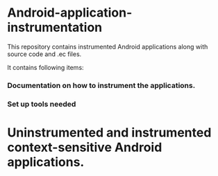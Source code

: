 # Android-application-instrumentation
This repository contains instrumented Android applications along with source code and .ec files.

It contains following items:
### Documentation on how to instrument the applications.
### Set up tools needed
# Uninstrumented and instrumented context-sensitive Android applications.
